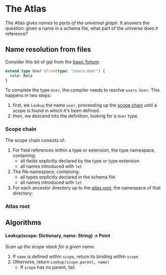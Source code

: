 # The Atlas

The Atlas gives *names* to *parts of the universal graph*. It answers the question: given a name in a schema file, what part of the universe does it reference?

## Name resolution from files

Consider this bit of gql from the [basic fixture]('./fixtures/basic/admin.gql):

```graphql
extend type User @from(type: "users.User") {
  role: Role
}
```

To complete the type `User`, the compiler needs to resolve `users.User`. This happens in two steps:

1. first, we `Lookup` the name `user`, proceeding up the [scope chain](#scope-chain) until a scope is found in which it's been defined.
2. then, we descend into the definition, looking for a `User` type.

### Scope chain

The scope chain consists of:

1. For field references within a type or extension, the type namespace, containing:
    - all fields explicitly declared by the type or type extension
    - all names introduced with `let`
2. The file namespace, containing:
    - all types explicitly declared in the schema file
    - all names introduced with `let`
3. For each ancestor directory up to the [atlas root](#atlas-root), the namespace of that directory:

### Atlas root




## Algorithms

#### Lookup(scope: Dictionary, name: String) -> Point

*Scan up the scope stack for a given name.*

  1. If `name` is defined within `scope`, return its binding within `scope`
  2. Otherwise, return `Lookup(scope.parent, name)`
      - If `scope` has no parent, fail.

